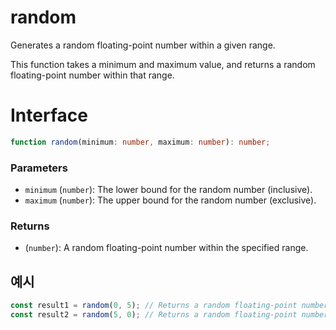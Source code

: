 # random

Generates a random floating-point number within a given range.

This function takes a minimum and maximum value, and returns a random floating-point number within that range.

# Interface

```typescript
function random(minimum: number, maximum: number): number;
```

### Parameters

- `minimum` (`number`): The lower bound for the random number (inclusive).
- `maximum` (`number`): The upper bound for the random number (exclusive).

### Returns

- (`number`): A random floating-point number within the specified range.

## 예시

```typescript
const result1 = random(0, 5); // Returns a random floating-point number between 0 and 5.
const result2 = random(5, 0); // Returns a random floating-point number between 0 and 5.
```
